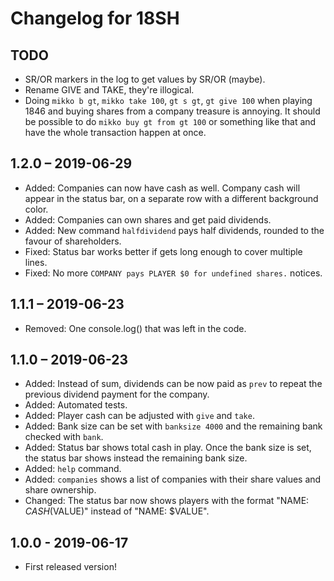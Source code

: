 # Changelog for 18SH

## TODO
- SR/OR markers in the log to get values by SR/OR (maybe).
- Rename GIVE and TAKE, they're illogical.
- Doing `mikko b gt`, `mikko take 100`, `gt s gt`, `gt give 100` when playing 1846 and buying shares from a company treasure is annoying. It should be possible to do `mikko buy gt from gt 100` or something like that and have the whole transaction happen at once.

## 1.2.0 – 2019-06-29
- Added: Companies can now have cash as well. Company cash will appear in the
status bar, on a separate row with a different background color.
- Added: Companies can own shares and get paid dividends.
- Added: New command `halfdividend` pays half dividends, rounded to the favour
of shareholders.
- Fixed: Status bar works better if gets long enough to cover multiple lines.
- Fixed: No more `COMPANY pays PLAYER $0 for undefined shares.` notices.

## 1.1.1 – 2019-06-23
- Removed: One console.log() that was left in the code.

## 1.1.0 – 2019-06-23
- Added: Instead of sum, dividends can be now paid as `prev` to repeat the
previous dividend payment for the company.
- Added: Automated tests.
- Added: Player cash can be adjusted with `give` and `take`.
- Added: Bank size can be set with `banksize 4000` and the remaining bank
checked with `bank`.
- Added: Status bar shows total cash in play. Once the bank size is set, the
status bar shows instead the remaining bank size.
- Added: `help` command.
- Added: `companies` shows a list of companies with their share values and
share ownership.
- Changed: The status bar now shows players with the format "NAME: $CASH
($VALUE)" instead of "NAME: $VALUE".

## 1.0.0 - 2019-06-17
- First released version!